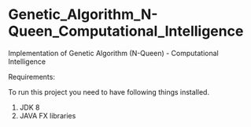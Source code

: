 # Genetic_Algorithm_N-Queen_Computational_Intelligence

Implementation of Genetic Algorithm (N-Queen) - Computational Intelligence

Requirements:

To run this project you need to have following things installed.

1) JDK 8
2) JAVA FX libraries
